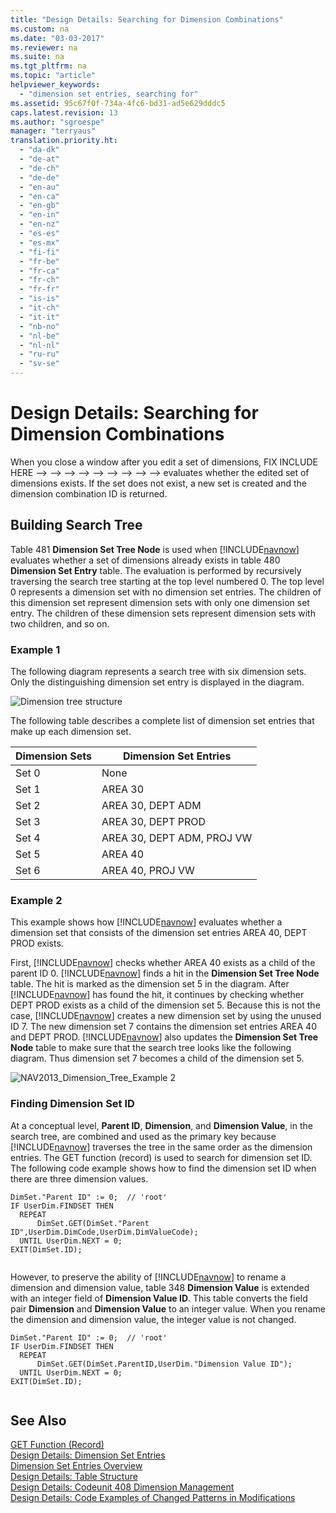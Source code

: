 ```yaml
---
title: "Design Details: Searching for Dimension Combinations"
ms.custom: na
ms.date: "03-03-2017"
ms.reviewer: na
ms.suite: na
ms.tgt_pltfrm: na
ms.topic: "article"
helpviewer_keywords: 
  - "dimension set entries, searching for"
ms.assetid: 95c67f0f-734a-4fc6-bd31-ad5e629dddc5
caps.latest.revision: 13
ms.author: "sgroespe"
manager: "terryaus"
translation.priority.ht: 
  - "da-dk"
  - "de-at"
  - "de-ch"
  - "de-de"
  - "en-au"
  - "en-ca"
  - "en-gb"
  - "en-in"
  - "en-nz"
  - "es-es"
  - "es-mx"
  - "fi-fi"
  - "fr-be"
  - "fr-ca"
  - "fr-ch"
  - "fr-fr"
  - "is-is"
  - "it-ch"
  - "it-it"
  - "nb-no"
  - "nl-be"
  - "nl-nl"
  - "ru-ru"
  - "sv-se"
---
```

# Design Details: Searching for Dimension Combinations
When you close a window after you edit a set of dimensions, FIX INCLUDE HERE<!--FIX INCLUDE HERE<!--FIX INCLUDE HERE<!--FIX INCLUDE HERE<!--FIX INCLUDE HERE<!--FIX INCLUDE HERE<!--FIX INCLUDE HERE<!--FIX INCLUDE HERE<!--FIX INCLUDE HERE<!--FIX INCLUDE HERE<!--[!INCLUDE[navnow](../ApplicationDesign/includes/navnow_md.md)] --> --> --> --> --> --> --> --> --> --> evaluates whether the edited set of dimensions exists. If the set does not exist, a new set is created and the dimension combination ID is returned.  
  
## Building Search Tree  
 Table 481 **Dimension Set Tree Node** is used when [!INCLUDE[navnow](../ApplicationDesign/includes/navnow_md.md)] evaluates whether a set of dimensions already exists in table 480 **Dimension Set Entry** table. The evaluation is performed by recursively traversing the search tree starting at the top level numbered 0. The top level 0 represents a dimension set with no dimension set entries. The children of this dimension set represent dimension sets with only one dimension set entry. The children of these dimension sets represent dimension sets with two children, and so on.  
  
### Example 1  
 The following diagram represents a search tree with six dimension sets. Only the distinguishing dimension set entry is displayed in the diagram.  
  
 ![Dimension tree structure](../ApplicationDesign/media/nav2013_dimension_tree.png "NAV2013\_Dimension\_Tree")  
  
 The following table describes a complete list of dimension set entries that make up each dimension set.  
  
|Dimension Sets|Dimension Set Entries|  
|--------------------|---------------------------|  
|Set 0|None|  
|Set 1|AREA 30|  
|Set 2|AREA 30, DEPT ADM|  
|Set 3|AREA 30, DEPT PROD|  
|Set 4|AREA 30, DEPT ADM, PROJ VW|  
|Set 5|AREA 40|  
|Set 6|AREA 40, PROJ VW|  
  
### Example 2  
 This example shows how [!INCLUDE[navnow](../ApplicationDesign/includes/navnow_md.md)] evaluates whether a dimension set that consists of the dimension set entries AREA 40, DEPT PROD exists.  
  
 First, [!INCLUDE[navnow](../ApplicationDesign/includes/navnow_md.md)] checks whether AREA 40 exists as a child of the parent ID 0. [!INCLUDE[navnow](../ApplicationDesign/includes/navnow_md.md)] finds a hit in the **Dimension Set Tree Node** table. The hit is marked as the dimension set 5 in the diagram. After [!INCLUDE[navnow](../ApplicationDesign/includes/navnow_md.md)] has found the hit, it continues by checking whether DEPT PROD exists as a child of the dimension set 5. Because this is not the case, [!INCLUDE[navnow](../ApplicationDesign/includes/navnow_md.md)] creates a new dimension set by using the unused ID 7. The new dimension set 7 contains the dimension set entries AREA 40 and DEPT PROD. [!INCLUDE[navnow](../ApplicationDesign/includes/navnow_md.md)] also updates the **Dimension Set Tree Node** table to make sure that the search tree looks like the following diagram. Thus dimension set 7 becomes a child of the dimension set 5.  
  
 ![NAV2013&#95;Dimension&#95;Tree&#95;Example 2](../ApplicationDesign/media/nav2013_dimension_tree_example2.png "NAV2013\_Dimension\_Tree\_Example2")  
  
### Finding Dimension Set ID  
 At a conceptual level, **Parent ID**, **Dimension**, and **Dimension Value**, in the search tree, are combined and used as the primary key because [!INCLUDE[navnow](../ApplicationDesign/includes/navnow_md.md)] traverses the tree in the same order as the dimension entries. The GET function \(record\) is used to search for dimension set ID. The following code example shows how to find the dimension set ID when there are three dimension values.  
  
```  
DimSet."Parent ID" := 0;  // 'root'  
IF UserDim.FINDSET THEN  
  REPEAT  
      DimSet.GET(DimSet."Parent ID",UserDim.DimCode,UserDim.DimValueCode);  
  UNTIL UserDim.NEXT = 0;  
EXIT(DimSet.ID);  
  
```  
  
 However, to preserve the ability of [!INCLUDE[navnow](../ApplicationDesign/includes/navnow_md.md)] to rename a dimension and dimension value, table 348 **Dimension Value** is extended with an integer field of **Dimension Value ID**. This table converts the field pair **Dimension** and **Dimension Value** to an integer value. When you rename the dimension and dimension value, the integer value is not changed.  
  
```  
DimSet."Parent ID" := 0;  // 'root'  
IF UserDim.FINDSET THEN  
  REPEAT  
      DimSet.GET(DimSet.ParentID,UserDim."Dimension Value ID");  
  UNTIL UserDim.NEXT = 0;  
EXIT(DimSet.ID);  
  
```  
  
## See Also  
 [GET Function \(Record\)](../Topic/GET%20Function%20\(Record\).md)   
 [Design Details: Dimension Set Entries](../ApplicationDesign/design-details-dimension-set-entries.md)   
 [Dimension Set Entries Overview](../ApplicationDesign/dimension-set-entries-overview.md)   
 [Design Details: Table Structure](../ApplicationDesign/design-details-table-structure.md)   
 [Design Details: Codeunit 408 Dimension Management](../ApplicationDesign/design-details-codeunit-408-dimension-management.md)   
 [Design Details: Code Examples of Changed Patterns in Modifications](../ApplicationDesign/design-details-code-examples-of-changed-patterns-in-modifications.md)